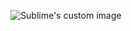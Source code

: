 <p align="center">
  <img src="https://64.media.tumblr.com/tumblr_mbqzptoTy61qeg6edo1_r2_250.gifv" alt="Sublime's custom image"/>
</p>
